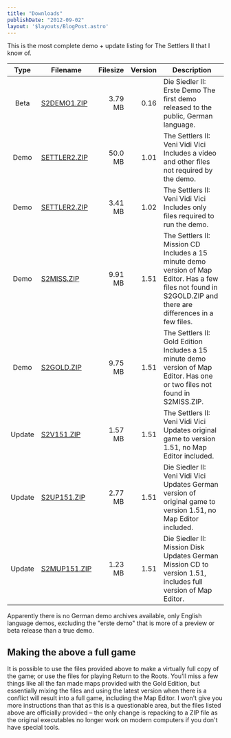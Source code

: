 ```yaml
---
title: "Downloads"
publishDate: "2012-09-02"
layout: '$layouts/BlogPost.astro'
---
```


This is the most complete demo + update listing for The Settlers II that I know of.

| Type | Filename | Filesize | Version | Description |
| :---: | --- | ---: | ---: | --- |
| Beta | [S2DEMO1.ZIP](/wp-content/uploads/2012/09/s2demo1.zip) | 3.79 MB | 0.16 | Die Siedler II: Erste Demo The first demo released to the public, German language. |
| Demo | [SETTLER2.ZIP](/downloads/demo/settler2_v101.zip) | 50.0 MB | 1.01 | The Settlers II: Veni Vidi Vici Includes a video and other files not required by the demo. |
| Demo | [SETTLER2.ZIP](/wp-content/uploads/2012/09/settler2_v102.zip) | 3.41 MB | 1.02 | The Settlers II: Veni Vidi Vici Includes only files required to run the demo. |
| Demo | [S2MISS.ZIP](/wp-content/uploads/2012/09/s2miss.zip) | 9.91 MB | 1.51 | The Settlers II: Mission CD Includes a 15 minute demo version of Map Editor. Has a few files not found in S2GOLD.ZIP and there are differences in a few files. |
| Demo | [S2GOLD.ZIP](/wp-content/uploads/2012/09/s2gold.zip) | 9.75 MB | 1.51 | The Settlers II: Gold Edition Includes a 15 minute demo version of Map Editor. Has one or two files not found in S2MISS.ZIP. |
| Update | [S2V151.ZIP](/wp-content/uploads/2012/09/s2v151.zip) | 1.57 MB | 1.51 | The Settlers II: Veni Vidi Vici Updates original game to version 1.51, no Map Editor included. |
| Update | [S2UP151.ZIP](/wp-content/uploads/2012/09/s2up151.zip) | 2.77 MB | 1.51 | Die Siedler II: Veni Vidi Vici Updates German version of original game to version 1.51, no Map Editor included. |
| Update | [S2MUP151.ZIP](/wp-content/uploads/2012/09/s2mup151.zip) | 1.23 MB | 1.51 | Die Siedler II: Mission Disk Updates German Mission CD to version 1.51, includes full version of Map Editor. |

Apparently there is no German demo archives available, only English language demos, excluding the "erste demo" that is more of a preview or beta release than a true demo.

## Making the above a full game

It is possible to use the files provided above to make a virtually full copy of the game; or use the files for playing Return to the Roots. You'll miss a few things like all the fan made maps provided with the Gold Edition, but essentially mixing the files and using the latest version when there is a conflict will result into a full game, including the Map Editor. I won't give you more instructions than that as this is a questionable area, but the files listed above are officially provided – the only change is repacking to a ZIP file as the original executables no longer work on modern computers if you don't have special tools.
